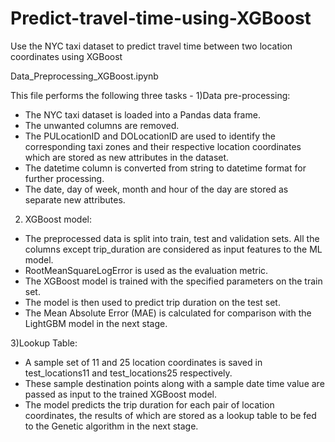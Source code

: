 # Predict-travel-time-using-XGBoost
Use the NYC taxi dataset to predict travel time between two location coordinates using XGBoost

Data_Preprocessing_XGBoost.ipynb

This file performs the following three tasks - 
1)Data pre-processing:
* The NYC taxi dataset is loaded into a Pandas data frame.
* The unwanted columns are removed.
* The PULocationID and DOLocationID are used to identify the corresponding taxi zones and their respective location coordinates which are stored as new attributes in the dataset.
* The datetime column is converted from string to datetime format for further processing.
* The date, day of week, month and hour of the day are stored as separate new attributes.

2) XGBoost model:
* The preprocessed data is split into train, test and validation sets. All the columns except trip_duration are considered as input features to the ML model.
* RootMeanSquareLogError is used as the evaluation metric.
* The XGBoost model is trained with the specified parameters on the train set.
* The model is then used to predict trip duration on the test set.
* The Mean Absolute Error (MAE) is calculated for comparison with the LightGBM model in the next stage.

3)Lookup Table:
* A sample set of 11 and 25 location coordinates is saved in test_locations11 and test_locations25 respectively. 
* These sample destination points along with a sample date time value are passed as input to the trained XGBoost model. 
* The model predicts the trip duration for each pair of location coordinates, the results of which are stored as a lookup table to be fed to the Genetic algorithm in the next stage.

